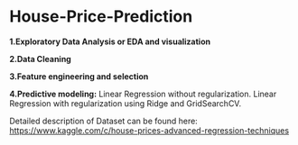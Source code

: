 # House-Price-Prediction

**1.Exploratory Data Analysis or EDA and visualization**

**2.Data Cleaning**

**3.Feature engineering and selection**

**4.Predictive modeling:**
Linear Regression without regularization.
Linear Regression with regularization using Ridge and GridSearchCV.


Detailed description of Dataset can be found here: https://www.kaggle.com/c/house-prices-advanced-regression-techniques
